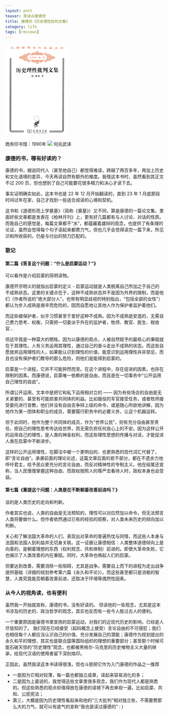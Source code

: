 ```yaml
---
layout: post
teaser: 来读点康德吧
title: 康德的《历史理性批判文集》
category: life
tags: [reviews]
---
```


<img src="../i/historical-ration-book.jpeg" width=200dp>

商务印书馆｜1990年
![](https://www.google.com.hk/url?sa=i&url=https%3A%2F%2Fbook.qq.com%2Fbook-detail%2F33889247&psig=AOvVaw1cPJuL9wSd0op9QYZvvsuk&ust=1678021943250000&source=images&cd=vfe&ved=0CA0QjRxqGAoTCPCRpIOtwv0CFQAAAAAdAAAAABCsAQ)
何兆武译

### 康德的书，哪有好读的？
康德的书，据说同代人（甚至他自己）都觉得难读，跨越了两百多年，再加上历史和文化语境的差异，今天再读自然有额外的难度。我借这本书时，虽然看到其正文不过 200 页，但也想到了自己可能要花很多精力和决心才读下去。

事实证明确实如此，这本书也是 22 年 12 月开始翻读的，直到 23 年 1 月底那段时间过年在家，自己才找到一些适合阅读的心境和契机。

这书和《道德形而上学奠基》（简称《奠基》）又不同，算是康德的一篇论文集。里面好些文章都是发表在《柏林月刊》上，更有好几篇都有与人讨论、对话的性质。而我自己的感觉是，每篇文章都不“水”，都蕴藏着雄辩的观念，也提供了有条理的论证，虽然会觉得每个句子读起来都费力气，但也几乎会觉得读完一篇下来，所见识和所收获的，仍是与付出的努力匹配的。

### 散记
#### 第二篇《答复这个问题：“什么是启蒙运动？”》
可以看作是介绍启蒙的简明读物。

康德开宗明义的就指出启蒙的定义 - 启蒙运动就是人类脱离自己所加之于自己的不成熟状态。这里的关键点在于，这种不成熟状态并不是因为外界的限制，而是他们（作者所说的“绝大部分人”，也带有明显歧视的特别指出，“包括全部的女性”）都认为步入成熟是艰辛而危险的，因而自愿地让其他人作为保护者监护着他们。

而这些被保护者，似乎习惯甚至于爱好这种不成熟。因为不成熟是安逸的，无需自己费力思考、权衡，只需把一切委派于外在的监护者，牧师、教官、医生、税收官... 

但这毕竟是一种莫大的牺牲。因为以康德的观点，人被自然赋予的最核心的秉赋就在于其理性。人有义务运用其理性，通过自己的奋斗走出不成熟的状态。而这些自愿放弃运用理性的人，如果能认识到理性的价值，能意识到运用理性并非禁忌，而且也没有保护者们教导的那么危险，则他们是能得到启蒙的。

启蒙是一个进程，它并不可能猝然而至。在这个进程中，存在促进的因素，也存在限制的因素。而康德说，启蒙唯一依赖的是自由，而且是在一切事务中“公开运用自己理性的自由”。

所谓公开运用，文本中是把它和私下运用相对立的 —— 因为有些场合的自由是无关紧要的、甚至有可能损害共同体的利益。比如服役的军官接受任务，或者牧师接受委托进行宣教，他们并没有自由去争辩上级的命令，或是随心所欲地讲解，因为他作为某一团体和职业的成员，需要履行职务中的必要义务，让这个机器运转。

但于此同时，他作为整个共同体的成员，作为“世界公民”，则有充分自由甚至责任，把自己的理性思考传达给世界，而无需负担任何良心上的不安。因为这样公开的运用自己的理性，是人类的神圣权利，而这些理性思想的传播与对话，才能促进人类在启蒙中不断进步。

这样的公开运用理性，在脚注中被一个更明白的、也更熟悉的现代词汇代替了，即“言论自由”。承袭前面的理论论述，这篇文章后面的若干部分，都在不遗余力地呼吁君主，给予民众更充分的言论自由，而反对精神性的专制主义。他在结尾还宣称，当人民慢慢掌握这种自由，而政权按照人的尊严去看待人时，政权本身也会受益。

#### 第七篇《重提这个问题：人类是在不断朝着改善前进吗？》
谈的是人类历史的走向和判断。

作者其实也说，人类的自由是无法预知的，理性可以对应然加以命令，但无法预言人类将要做什么。但作者依然通过已有的经验的观察，对人类未来历史的倾向加以判断。

关心和了解法国大革命的人们，表现出对革命的普遍热忱与同情，而这些人本身与法国和法国人到利益并无切身关联。这一证据让康德相信：人类整体道德倾向上是向善的，是朝着理想的东西（权利观念、共和体制）前进的。即使大革命失败，它也揭示了人类改善的内在秉赋。同时，大革命也唤起人们的启蒙。

但要达到改善，需要消除一些阻碍，尤其是战争。需要自上而下的进程为走出战争提供基础（详细的规划参考第六篇《永久和平论》）。而这些甚至都只是消极的智慧，人类究竟能否朝着改善前进，还取决于环境等偶然性因素。

### 从今人的视角读，也有便利
虽然我一开始就宣称，康德的书，没有好读的。
但读他的一些观念，尤其是这本书涉及的历史的、政治哲学的观念，其实也反而有一些今人胜过古人的便利。

一个重要原因是康德书里宣扬的启蒙运动，对我们的近现代历史的影响，已经是人尽皆知的了。
我们现在已经接受（起码概念上接受）言论自由的不可侵犯；我们也相信每个人都应当认识自己的价值、充分发展自己的潜能；康德作为规划提出的永久和平的理想，其实也是联合国等国际组织的理想的重要部分；甚至那个时候可能石破天惊的“历史理性”观念，也都被黑格尔-马克思的历史唯物主义大量的继承，给现代汉语的使用者留下深刻烙印。

正因此，虽然我读这本书读得很浅，但也斗胆把它作为入门康德的作品之一推荐
- 一是因为它相对较薄，每一篇也都独立成章，读起来容易消化的多；
- 二是因为上面说的，我觉得这些文章里很多观念，我们作为现代人都是熟悉的。但这些熟悉的观点却值得放在康德的语境下再去审视一遍，比如启蒙、共和、公民宪法；
- 第三，大概是因为历史理性看起来和他的“三大批判”相对独立些，不需要费那么大的力气，就可以有底气的宣称“我也是读过康德的” : )